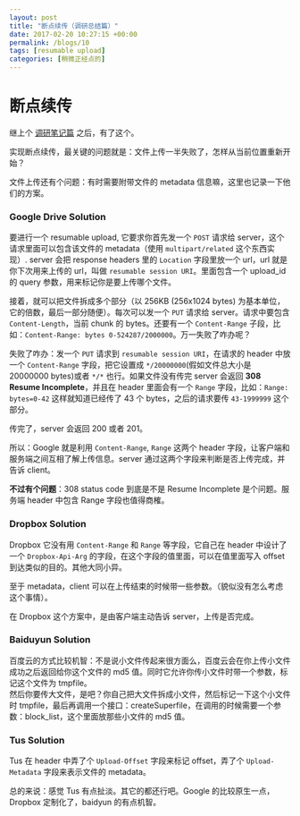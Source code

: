 ```yaml
---
layout: post
title: "断点续传（调研总结篇）"
date: 2017-02-20 10:27:15 +00:00
permalink: /blogs/10
tags: [resumable upload]
categories: [稍微正经点的]
---
```

# 断点续传
继上个 [调研笔记篇](/blogs/8) 之后，有了这个。

实现断点续传，最关键的问题就是：文件上传一半失败了，怎样从当前位置重新开始？

文件上传还有个问题：有时需要附带文件的 metadata 信息嘛，这里也记录一下他们的方案。

### Google Drive Solution

要进行一个 resumable upload, 它要求你首先发一个 `POST` 请求给 server，这个请求里面可以包含该文件的 metadata（使用 `multipart/related` 这个东西实现）. server 会把 response headers 里的 `Location` 字段里放一个 url，url 就是你下次用来上传的 url，叫做 `resumable session URI`。里面包含一个 upload_id 的 query 参数，用来标记你是要上传哪个文件。

接着，就可以把文件拆成多个部分（以 256KB (256x1024 bytes) 为基本单位，它的倍数，最后一部分随便）。每次可以发一个 `PUT` 请求给 server。请求中要包含 `Content-Length`，当前 chunk 的 bytes。还要有一个 `Content-Range` 子段，比如：`Content-Range: bytes 0-524287/2000000`。万一失败了咋办呢？

失败了咋办：发一个 `PUT` 请求到 `resumable session URI`，在请求的 header 中放一个 `Content-Range` 字段，把它设置成 `*/20000000`(假如文件总大小是 20000000 bytes)或者 `*/*` 也行。如果文件没有传完 server 会返回 **308 Resume Incomplete**，并且在 header 里面会有一个 `Range` 字段，比如：`Range: bytes=0-42` 这样就知道已经传了 43 个 bytes，之后的请求要传 `43-1999999` 这个部分。

传完了，server 会返回 200 或者 201。

所以：Google 就是利用 `Content-Range`, `Range` 这两个 header 字段，让客户端和服务端之间互相了解上传信息。server 通过这两个字段来判断是否上传完成，并告诉 client。

**不过有个问题**：308 status code 到底是不是 Resume Incomplete 是个问题。服务端 header 中包含 Range 字段也值得商榷。

### Dropbox Solution

Dropbox 它没有用 `Content-Range` 和 `Range` 等字段，它自己在 header 中设计了一个 `Dropbox-Api-Arg` 的字段，在这个字段的值里面，可以在值里面写入 offset 到达类似的目的。其他大同小异。

至于 metadata，client 可以在上传结束的时候带一些参数。（貌似没有怎么考虑这个事情）。

在 Dropbox 这个方案中，是由客户端主动告诉 server，上传是否完成。

### Baiduyun Solution

百度云的方式比较机智：不是说小文件传起来很方面么，百度云会在你上传小文件成功之后返回给你这个文件的 md5 值。同时它允许你传小文件时带一个参数，标记这个文件为 tmpfile。  
然后你要传大文件，是吧？你自己把大文件拆成小文件，然后标记一下这个小文件时 tmpfile，最后再调用一个接口：createSuperfile，在调用的时候需要一个参数：block_list，这个里面放那些小文件的 md5 值。

### Tus Solution

Tus 在 header 中弄了个 `Upload-Offset` 字段来标记 offset，弄了个 `Upload-Metadata` 字段来表示文件的 metadata。

总的来说：感觉 Tus 有点扯淡。其它的都还行吧。Google 的比较原生一点，Dropbox 定制化了，baidyun 的有点机智。